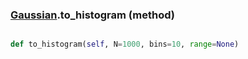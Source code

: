 ### [Gaussian](Gaussian.md).to_histogram (method)


```py

def to_histogram(self, N=1000, bins=10, range=None)

```


